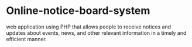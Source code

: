 # Online-notice-board-system
web application using PHP that allows people  to receive notices and updates about events, news, and other relevant  information in a timely and efficient manner.
